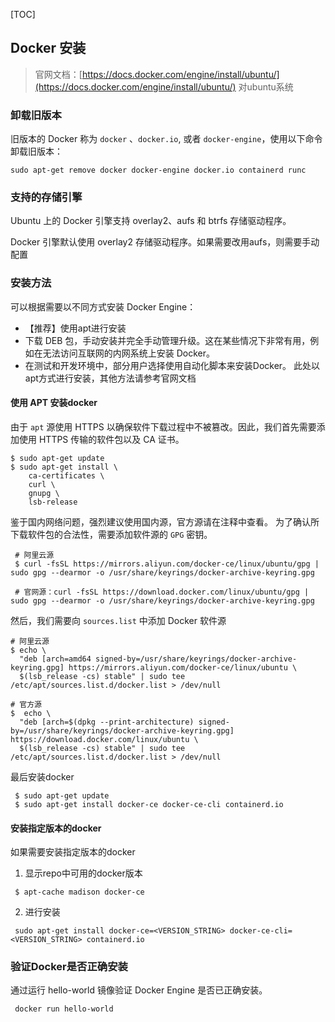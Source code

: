 [TOC]



## Docker 安装

>官网文档：[https://docs.docker.com/engine/install/ubuntu/](https://docs.docker.com/engine/install/ubuntu/)
对ubuntu系统

### 卸载旧版本

旧版本的 Docker 称为 `docker` 、`docker.io`, 或者 `docker-engine`，使用以下命令卸载旧版本：

```shell
sudo apt-get remove docker docker-engine docker.io containerd runc
```
### 支持的存储引擎

Ubuntu 上的 Docker 引擎支持 overlay2、aufs 和 btrfs 存储驱动程序。

Docker 引擎默认使用 overlay2 存储驱动程序。如果需要改用aufs，则需要手动配置

### 安装方法

可以根据需要以不同方式安装 Docker Engine：

* 【推荐】使用apt进行安装
* 下载 DEB 包，手动安装并完全手动管理升级。这在某些情况下非常有用，例如在无法访问互联网的内网系统上安装 Docker。
* 在测试和开发环境中，部分用户选择使用自动化脚本来安装Docker。
此处以apt方式进行安装，其他方法请参考官网文档

#### 使用 APT 安装docker

 由于 `apt` 源使用 HTTPS 以确保软件下载过程中不被篡改。因此，我们首先需要添加使用 HTTPS 传输的软件包以及 CA 证书。

```shell
$ sudo apt-get update
$ sudo apt-get install \
    ca-certificates \
    curl \
    gnupg \
    lsb-release
```
鉴于国内网络问题，强烈建议使用国内源，官方源请在注释中查看。
为了确认所下载软件包的合法性，需要添加软件源的 `GPG` 密钥。

```shell
 # 阿里云源
 $ curl -fsSL https://mirrors.aliyun.com/docker-ce/linux/ubuntu/gpg | sudo gpg --dearmor -o /usr/share/keyrings/docker-archive-keyring.gpg

 # 官网源：curl -fsSL https://download.docker.com/linux/ubuntu/gpg | sudo gpg --dearmor -o /usr/share/keyrings/docker-archive-keyring.gpg
```

然后，我们需要向 `sources.list` 中添加 Docker 软件源 

```shell
# 阿里云源
$ echo \
  "deb [arch=amd64 signed-by=/usr/share/keyrings/docker-archive-keyring.gpg] https://mirrors.aliyun.com/docker-ce/linux/ubuntu \
  $(lsb_release -cs) stable" | sudo tee /etc/apt/sources.list.d/docker.list > /dev/null

# 官方源
$  echo \
  "deb [arch=$(dpkg --print-architecture) signed-by=/usr/share/keyrings/docker-archive-keyring.gpg] https://download.docker.com/linux/ubuntu \
  $(lsb_release -cs) stable" | sudo tee /etc/apt/sources.list.d/docker.list > /dev/null
```
最后安装docker
```shell
 $ sudo apt-get update
 $ sudo apt-get install docker-ce docker-ce-cli containerd.io
```
#### 安装指定版本的docker 

如果需要安装指定版本的docker

1) 显示repo中可用的docker版本

```shell
 $ apt-cache madison docker-ce
```
2) 进行安装
```shell
 sudo apt-get install docker-ce=<VERSION_STRING> docker-ce-cli=<VERSION_STRING> containerd.io
```
### 验证Docker是否正确安装

通过运行 hello-world 镜像验证 Docker Engine 是否已正确安装。

```shell
 docker run hello-world
```

